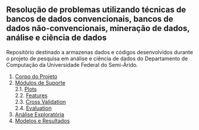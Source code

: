 ## Resolução de problemas utilizando técnicas de bancos de dados convencionais, bancos de dados não-convencionais, mineração de dados, análise e ciência de dados
Repositório destinado a armazenas dados e códigos desenvolvidos durante o projeto de pesquisa em análise e ciência de dados do Departamento de Computação da Universidade Federal do Semi-Árido.
1. [Corpo do Projeto](https://github.com/getrolucas/PIC-CD-UFERSA/blob/main/Projeto.md)
2. [Módulos de Suporte](https://github.com/getrolucas/PIC-CD-UFERSA/tree/main/src)\
  2.1. [Plots](https://github.com/getrolucas/PIC-CD-UFERSA/blob/main/src/plots.py)\
   2.2. [Features](https://github.com/getrolucas/PIC-CD-UFERSA/blob/main/src/features.py)\
   2.3. [Cross Validation](https://github.com/getrolucas/PIC-CD-UFERSA/blob/main/main/cross_validation.py)\
   2.4. [Evaluation](https://github.com/getrolucas/PIC-CD-UFERSA/blob/main/src/evaluation.py)
4. [Análise Exploratória](https://github.com/getrolucas/PIC-CD-UFERSA/blob/main/notebooks/00_analise_exploratoria.ipynb)
5. [Modelos e Resultados](https://github.com/getrolucas/PIC-CD-UFERSA/tree/main/notebooks)
